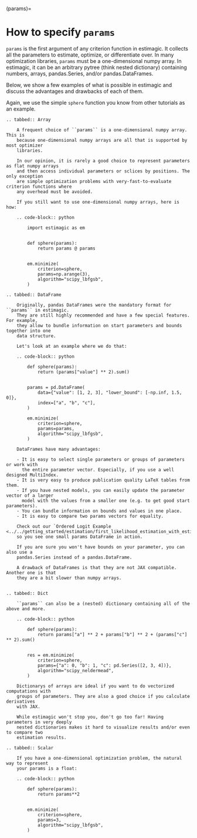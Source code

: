 (params)=

# How to specify `params`

`params` is the first argument of any criterion function in estimagic. It collects all
the parameters to estimate, optimize, or differentiate over. In many optimization
libraries, `params` must be a one-dimensional numpy array. In estimagic, it can be an
arbitrary pytree (think nested dictionary) containing numbers, arrays, pandas.Series,
and/or pandas.DataFrames.

Below, we show a few examples of what is possible in estimagic and discuss the
advantages and drawbacks of each of them.

Again, we use the simple `sphere` function you know from other tutorials as an example.

```{eval-rst}
.. tabbed:: Array

    A frequent choice of ``params`` is a one-dimensional numpy array. This is
    because one-dimensional numpy arrays are all that is supported by most optimizer
    libraries.

    In our opinion, it is rarely a good choice to represent parameters as flat numpy arrays
    and then access individual parameters or sclices by positions. The only exception
    are simple optimization problems with very-fast-to-evaluate criterion functions where
    any overhead must be avoided.

    If you still want to use one-dimensional numpy arrays, here is how:

    .. code-block:: python

        import estimagic as em


        def sphere(params):
            return params @ params


        em.minimize(
            criterion=sphere,
            params=np.arange(3),
            algorithm="scipy_lbfgsb",
        )

```

```{eval-rst}
.. tabbed:: DataFrame

    Originally, pandas DataFrames were the mandatory format for ``params`` in estimagic.
    They are still highly recommended and have a few special features. For example,
    they allow to bundle information on start parameters and bounds together into one
    data structure.

    Let's look at an example where we do that:

    .. code-block:: python

        def sphere(params):
            return (params["value"] ** 2).sum()


        params = pd.DataFrame(
            data={"value": [1, 2, 3], "lower_bound": [-np.inf, 1.5, 0]},
            index=["a", "b", "c"],
        )

        em.minimize(
            criterion=sphere,
            params=params,
            algorithm="scipy_lbfgsb",
        )

    DataFrames have many advantages:

    - It is easy to select single parameters or groups of parameters or work with
      the entire parameter vector. Especially, if you use a well designed MultiIndex.
    - It is very easy to produce publication quality LaTeX tables from them.
    - If you have nested models, you can easily update the parameter vector of a larger
      model with the values from a smaller one (e.g. to get good start parameters).
    - You can bundle information on bounds and values in one place.
    - It is easy to compare two params vectors for equality.

    Check out our `Ordered Logit Example <../../getting_started/estimation/first_likelihood_estimation_with_estimagic.ipynb>`_,
    so you see one small params DataFrame in action.

    If you are sure you won't have bounds on your parameter, you can also use a
    pandas.Series instead of a pandas.DataFrame.

    A drawback of DataFrames is that they are not JAX compatible. Another one is that
    they are a bit slower than numpy arrays.


```

```{eval-rst}
.. tabbed:: Dict

    ``params`` can also be a (nested) dictionary containing all of the above and more.

    .. code-block:: python

        def sphere(params):
            return params["a"] ** 2 + params["b"] ** 2 + (params["c"] ** 2).sum()


        res = em.minimize(
            criterion=sphere,
            params={"a": 0, "b": 1, "c": pd.Series([2, 3, 4])},
            algorithm="scipy_neldermead",
        )

    Dictionarys of arrays are ideal if you want to do vectorized computations with
    groups of parameters. They are also a good choice if you calculate derivatives
    with JAX.

    While estimagic won't stop you, don't go too far! Having parameters in very deeply
    nested dictionaries makes it hard to visualize results and/or even to compare two
    estimation results.

```

```{eval-rst}
.. tabbed:: Scalar

    If you have a one-dimensional optimization problem, the natural way to represent
    your params is a float:

    .. code-block:: python

        def sphere(params):
            return params**2


        em.minimize(
            criterion=sphere,
            params=3,
            algorithm="scipy_lbfgsb",
        )
```
